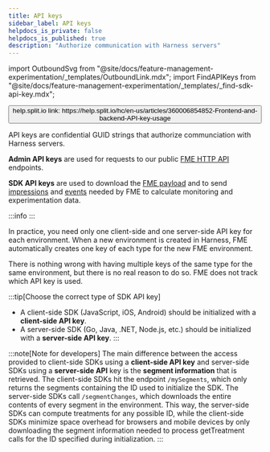 ```yaml
---
title: API keys
sidebar_label: API keys
helpdocs_is_private: false
helpdocs_is_published: true
description: "Authorize communication with Harness servers"
---
```

import OutboundSvg from "@site/docs/feature-management-experimentation/_templates/OutboundLink.mdx";
import FindAPIKeys from "@site/docs/feature-management-experimentation/_templates/_find-sdk-api-key.mdx";

<p>
  <button style={{borderRadius:'8px', border:'1px', fontFamily:'Courier New', fontWeight:'800', textAlign:'left'}}> help.split.io link: https://help.split.io/hc/en-us/articles/360006854852-Frontend-and-backend-API-key-usage </button>
</p>

API keys are confidential GUID strings that authorize communciation with Harness servers.

**Admin API keys** are used for requests to our public <a href="https://docs.split.io">FME HTTP API<OutboundSvg /></a> endpoints.

**SDK API keys** are used to download the [FME payload](./fme-payload.md) and to send [impressions](./impressions.md) and [events](./events.md) needed by FME to calculate monitoring and experimentation data.

:::info
<FindAPIKeys keyType='Admin API keys and SDK API keys' is='are' />
:::

In practice, you need only one client-side and one server-side API key for each environment. When a new environment is created in Harness, FME automatically creates one key of each type for the new FME environment.

There is nothing wrong with having multiple keys of the same type for the same environment, but there is no real reason to do so. FME does not track which API key is used.

:::tip[Choose the correct type of SDK API key]
* A client-side SDK (JavaScript, iOS, Android) should be initialized with a **client-side API key**.
* A server-side SDK (Go, Java, .NET, Node.js, etc.) should be initialized with a **server-side API key**.
:::

<!-- todo: update segment endpoint details below -->

:::note[Note for developers]
The main difference between the access provided to client-side SDKs using a **client-side API key** and server-side SDKs using a **server-side API** key is the **segment information** that is retrieved. The client-side SDKs hit the endpoint `/mySegments`, which only returns the segments containing the ID used to initialize the SDK. The server-side SDKs call `/segmentChanges`, which downloads the entire contents of every segment in the environment. This way, the server-side SDKs can compute treatments for any possible ID, while the client-side SDKs minimize space overhead for browsers and mobile devices by only downloading the segment information needed to process getTreatment calls for the ID specified during initialization.
:::